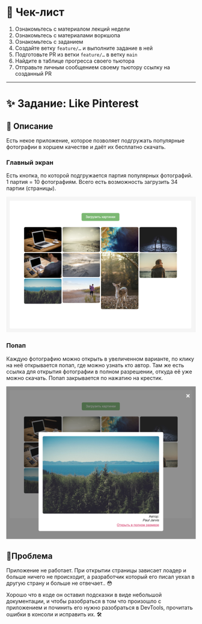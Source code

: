 # 📝 Чек-лист

1) Ознакомьтесь с материалом лекций недели
2) Ознакомьтесь с материалами воркшопа
3) Ознакомьтесь с заданием
4) Создайте ветку `feature/…` и выполните задание в ней
5) Подготовьте PR из ветки `feature/…` в ветку `main`
6) Найдите в таблице прогресса своего тьютора
7) Отправьте личным сообщением своему тьютору ссылку на созданный PR

-----------------------

# ✨ Задание: Like Pinterest
## 📌 Описание

Есть некое приложение, которое позволяет подгружать популярные фотографии в хоршем качестве и даёт их бесплатно скачать.

### Главный экран

Есть кнопка, по которой подгружается партия популярных фотографий. 1 партия = 10 фотографиям. Всего есть возможность загрузить 34 партии (страницы).

<img src="./static/start-page.png" width="800" alt="Главный экран с кнопкой и первой партией картинок">

### Попап

Каждую фотографию можно открыть в увеличенном варианте, по клику на неё открывается попап, где можно узнать кто автор. Там же есть ссылка для открытия фотографии в полном разрешении, откуда её уже можно скачать.
Попап закрывается по нажатию на крестик.

<img src="./static/popup.png" width="800" alt="Попап с выбранной фотографией">

## 🐞Проблема
Приложение не работает. При открытии страницы зависает лоадер и больше ничего не происходит, а разработчик который его писал уехал в другую страну и больше не отвечает.. 😳

Хорошо что в коде он оставил подсказки в виде небольшой документации, и чтобы разобраться в том что произошло с приложением и починить его нужно разобраться в DevTools, прочитать ошибки в консоли и исправить их. 🛠️

